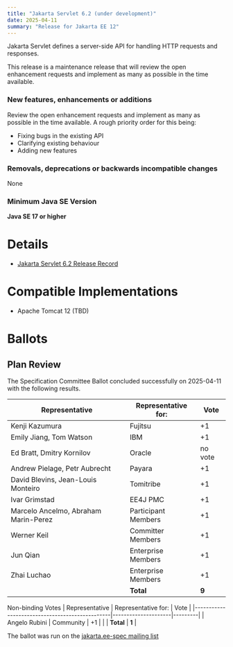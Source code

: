 ```yaml
---
title: "Jakarta Servlet 6.2 (under development)"
date: 2025-04-11
summary: "Release for Jakarta EE 12"
---
```

Jakarta Servlet defines a server-side API for handling HTTP requests and responses.

This release is a maintenance release that will review the open enhancement requests and implement as many as possible in the time available.

### New features, enhancements or additions
Review the open enhancement requests and implement as many as possible in the time available. A rough priority order for this being:
* Fixing bugs in the existing API
* Clarifying existing behaviour
* Adding new features

### Removals, deprecations or backwards incompatible changes
None

### Minimum Java SE Version
**Java SE 17 or higher**

# Details

* [Jakarta Servlet 6.2 Release Record](https://projects.eclipse.org/projects/ee4j.servlet/releases/6.2.0)

<!--
The following can be uncommented and version information updated as they become available.

* [Jakarta Servlet 6.1 Release Plan](https://projects.eclipse.org/projects/ee4j.servlet/releases/6.1.0/plan)
  * [Jakarta EE Platform 11 Release Plan](https://jakartaee.github.io/platform/jakartaee11/JakartaEE11ReleasePlan)
* [Jakarta Servlet 6.1 Specification Document](./jakarta-servlet-spec-6.1.pdf) (PDF)
* [Jakarta Servlet 6.1 Specification Document](./jakarta-servlet-spec-6.1.html) (HTML)
* [Jakarta Servlet 6.1 Javadoc](./apidocs)
* [Jakarta Servlet 6.1.0 TCK](https://download.eclipse.org/jakartaee/servlet/6.1/jakarta-servlet-tck-6.1.0.zip), ([sig](https://download.eclipse.org/jakartaee/servlet/6.1/jakarta-servlet-tck-6.1.0.zip.sig), [sha](https://download.eclipse.org/jakartaee/servlet/6.1/jakarta-servlet-tck-6.1.0.zip.sha256), [pub](https://jakarta.ee/specifications/jakartaee-spec-committee.pub))
  * Excludes response flushBufferTest (Issue [#525](https://github.com/jakartaee/servlet/issues/525)) [Jakarta Servlet 6.1.1 TCK](https://download.eclipse.org/jakartaee/servlet/6.1/jakarta-servlet-tck-6.1.1.zip), ([sig](https://download.eclipse.org/jakartaee/servlet/6.1/jakarta-servlet-tck-6.1.1.zip.sig), [sha](https://download.eclipse.org/jakartaee/servlet/6.1/jakarta-servlet-tck-6.1.1.zip.sha256), [pub](https://jakarta.ee/specifications/jakartaee-spec-committee.pub))
* XML Schema
  * web-app_6_1.xsd
  * web-common_6_1.xsd
  * web-fragment_6_1.xsd
  * jsp_4_0.xsd
  * web-jsptaglibrary_4_0.xsd
* Maven coordinates
  * [jakarta.servlet:jakarta.servlet-api:jar:6.1.0](https://central.sonatype.com/artifact/jakarta.servlet/jakarta.servlet-api/6.1.0/jar)

-->

# Compatible Implementations

* Apache Tomcat 12 (TBD)

# Ballots

<!--
## Release Review
-->

## Plan Review

The Specification Committee Ballot concluded successfully on 2025-04-11 with the following results.

| Representative                                 | Representative for: |  Vote   |
|------------------------------------------------|---------------------|---------|
| Kenji Kazumura                                 | Fujitsu             |   +1    |
| Emily Jiang, Tom Watson                        | IBM                 |   +1    |
| Ed Bratt, Dmitry Kornilov                      | Oracle              | no vote |
| Andrew Pielage, Petr Aubrecht                  | Payara              |   +1    |
| David Blevins, Jean-Louis Monteiro             | Tomitribe           |   +1    |
| Ivar Grimstad                                  | EE4J PMC            |   +1    |
| Marcelo Ancelmo, Abraham Marin-Perez           | Participant Members |   +1    |
| Werner Keil                                    | Committer Members   |   +1    |
| Jun Qian                                       | Enterprise Members  |   +1    |
| Zhai Luchao                                    | Enterprise Members  |   +1    |
|                                                | **Total**           |  **9**  |

Non-binding Votes
| Representative                                 | Representative for: |  Vote   |
|------------------------------------------------|---------------------|---------|
| Angelo Rubini                                  | Community           |   +1    |
|                                                | **Total**           |  **1**  |

The ballot was run on the [jakarta.ee-spec mailing list](https://www.eclipse.org/lists/jakarta.ee-spec/msg03812.html)

